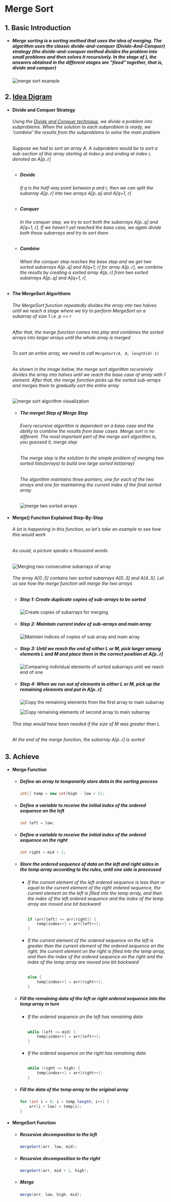 # Merge Sort

## 1. Basic Introduction

 - ##### Merge sorting is a sorting method that uses the idea of merging. The algorithm uses the classic divide-and-conquer (Divide-And-Conquer) strategy (the divide-and-conquer method divides the problem into small problems and then solves it recursively. In the stage of ), the answers obtained in the different stages are "fixed" together, that is, divide and conquer)

   ![merge sort example](https://tva1.sinaimg.cn/large/007S8ZIlgy1ghluc8y3djj30u00uiabb.jpg)

## 2. [Idea Digram](https://www.programiz.com/dsa/merge-sort)

 - #### Divide and Conquer Strategy

   ###### Using the [Divide and Conquer technique](https://www.programiz.com/dsa/divide-and-conquer), we divide a problem into subproblems. When the solution to each subproblem is ready, we 'combine' the results from the subproblems to solve the main problem

   ###### Suppose we had to sort an array A. A subproblem would be to sort a sub-section of this array starting at index p and ending at index r, denoted as A[p..r]

   - ##### Devide

     ###### If q is the half-way point between p and r, then we can split the subarray A[p..r] into two arrays A[p..q] and A[q+1, r]

   - ##### Conquer

     ###### In the conquer step, we try to sort both the subarrays A[p..q] and A[q+1, r]. If we haven't yet reached the base case, we again divide both these subarrays and try to sort them

   - ##### Combine

     ###### When the conquer step reaches the base step and we get two sorted subarrays A[p..q] and A[q+1, r] for array A[p..r], we combine the results by creating a sorted array A[p..r] from two sorted subarrays A[p..q] and A[q+1, r]

- #### The MergeSort Algorithem

  ###### The MergeSort function repeatedly divides the array into two halves until we reach a stage where we try to perform MergeSort on a subarray of size 1 i.e. p == r

  ###### After that, the merge function comes into play and combines the sorted arrays into larger arrays until the whole array is merged

  ###### To sort an entire array, we need to call `MergeSort(A, 0, length(A)-1)`

  ###### As shown in the image below, the merge sort algorithm recursively divides the array into halves until we reach the base case of array with 1 element. After that, the merge function picks up the sorted sub-arrays and merges them to gradually sort the entire array

  ![merge sort algorithm visualization](https://tva1.sinaimg.cn/large/007S8ZIlgy1ghlv3dvwi1j30ym0le0tb.jpg)

  - ##### The merget Step of Merge Step

    ###### Every recursive algorithm is dependent on a base case and the ability to combine the results from base cases. Merge sort is no different. The most important part of the merge sort algorithm is, you guessed it, merge step

    ###### The merge step is the solution to the simple problem of merging two sorted lists(arrays) to build one large sorted list(array)

    ###### The algorithm maintains three pointers, one for each of the two arrays and one for maintaining the current index of the final sorted array

    ![merge two sorted arrays](https://tva1.sinaimg.cn/large/007S8ZIlgy1ghlv3qga8hj30xw0u0dhh.jpg)

- #### Merge() Function Explained Step-By-Step

  ###### A lot is happening in this function, so let's take an example to see how this would work

  ###### As usual, a picture speaks a thousand words

  ![Merging two consecutive subarrays of array](https://tva1.sinaimg.cn/large/007S8ZIlgy1ghlv3z8pccj30im068q2v.jpg)

  ###### The array A[0..5] contains two sorted subarrays A[0..3] and A[4..5]. Let us see how the merge function will merge the two arrays

  - ##### Step 1: Create duplicate copies of sub-arrays to be sorted

    ![Create copies of subarrays for merging](https://tva1.sinaimg.cn/large/007S8ZIlgy1ghlv47p244j30ha0b40sq.jpg)

  - ##### Step 2: Maintain current index of sub-arrays and main array

    ![Maintain indices of copies of sub array and main array](https://tva1.sinaimg.cn/large/007S8ZIlgy1ghlv4fk73dj30zw08s3ym.jpg)

  - ##### Step 3: Until we reach the end of either L or M, pick larger among elements L and M and place them in the correct position at A[p..r]

    ![Comparing individual elements of sorted subarrays until we reach end of one](https://tva1.sinaimg.cn/large/007S8ZIlgy1ghlv4reze3j30xd0u0abe.jpg)

  - ##### Step 4: When we run out of elements in either L or M, pick up the remaining elements and put in A[p..r]

    ![Copy the remaining elements from the first array to main subarray](https://tva1.sinaimg.cn/large/007S8ZIlgy1ghlv54euu5j30uo0k0gm9.jpg)

    ![Copy remaining elements of second array to main subarray](https://tva1.sinaimg.cn/large/007S8ZIlgy1ghlv5f96a3j30qa08sjrh.jpg)

  ###### This step would have been needed if the size of M was greater than L

  ###### At the end of the merge function, the subarray A[p..r] is sorted

## 3. Achieve

 - #### Merge Function

    - ##### Define an array to temporarily store data in the sorting process

      ```java
      int[] temp = new int[high - low + 1];
      ```

      

    - ##### Define a variable to receive the initial index of the ordered sequence on the left

      ```java
      int left = low;
      ```

      

    - ##### Define a variable to receive the initial index of the ordered sequence on the right

      ```java
      int right = mid + 1;
      ```

      

    - ##### Store the ordered sequence of data on the left and right sides in the temp array according to the rules, until one side is processed

       - ###### If the current element of the left ordered sequence is less than or equal to the current element of the right ordered sequence, the current element on the left is filled into the temp array, and then the index of the left ordered sequence and the index of the temp array are moved one bit backward

         ```java
         if (arr[left] <= arr[right]) {
             temp[index++] = arr[left++];
         }
         ```

         

       - ###### If the current element of the ordered sequence on the left is greater than the current element of the ordered sequence on the right, the current element on the right is filled into the temp array, and then the index of the ordered sequence on the right and the index of the temp array are moved one bit backward

         ```java
         else {
             temp[index++] = arr[right++];
         }
         ```

         

   - ##### Fill the remaining data of the left or right ordered sequence into the temp array in turn

     - ###### If the ordered sequence on the left has remaining data

       ```java
       while (left <= mid) {
           temp[index++] = arr[left++];
       }
       ```

       

     - ###### If the ordered sequence on the right has remaining data

       ```java
       while (right <= high) {
           temp[index++] = arr[right++];
       }
       ```

   - ##### Fill the data of the temp array to the original array

     ```java
     for (int i = 0; i < temp.length; i++) {
         arr[i + low] = temp[i];
     }
     ```

     

- #### MergeSort Function

  - ##### Recursive decomposition to the left

    ```java
    mergeSort(arr, low, mid);
    ```

    

  - ##### Recursive decomposition to the right

    ```java
    mergeSort(arr, mid + 1, high);
    ```

    

  - ##### Merge

    ```java
    merge(arr, low, high, mid);
    ```

    
























































